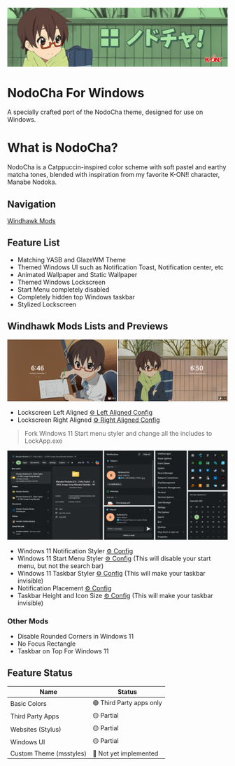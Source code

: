 ![Banner](./Images/Banner.png)
# NodoCha For Windows
A specially crafted port of the NodoCha theme, designed for use on Windows.

# What is NodoCha?
NodoCha is a Catppuccin-inspired color scheme with soft pastel and earthy matcha tones, blended with inspiration from my favorite K-ON!! character, Manabe Nodoka.

## Navigation
[Windhawk Mods](#windhawk-mods-lists-and-previews)

## Feature List
- Matching YASB and GlazeWM Theme
- Themed Windows UI such as Notification Toast, Notification center, etc
- Animated Wallpaper and Static Wallpaper
- Themed Windows Lockscreen
- Start Menu completely disabled
- Completely hidden top Windows taskbar
- Stylized Lockscreen

## Windhawk Mods Lists and Previews
![Lockscreen](./Mod%20Previews/Lockscreens.png)
- Lockscreen Left Aligned [⚙️ Left Aligned Config](./Mods/Lockscreen-left.txt)
- Lockscreen Right Aligned [⚙️ Right Aligned Config](./Mods/Lockscreen-right.txt)
> Fork Windows 11 Start menu styler and change all the includes to LockApp.exe

![Windhawk mods](./Mod%20Previews/mods-banner.png)
- Windows 11 Notification Styler [⚙️ Config](./Mods/notification.txt)
- Windows 11 Start Menu Styler [⚙️ Config](./Mods/start.txt) (This will disable your start menu, but not the search bar)
- Windows 11 Taskbar Styler [⚙️ Config](./Mods/taskbar.txt) (This will make your taskbar invisible)
- Notification Placement [⚙️ Config](./Mods/placement.txt)
- Taskbar Height and Icon Size [⚙️ Config](./Mods/taskbariconsize.txt) (This will make your taskbar invisible)

### Other Mods
- Disable Rounded Corners in Windows 11
- No Focus Rectangle
- Taskbar on Top For Windows 11

## Feature Status
| Name                      | Status                        |
|---------------------------|-------------------------------|
| Basic Colors              |🟢 Third Party apps only       |
| Third Party Apps          |🟡 Partial                     |
| Websites (Stylus)         |🟡 Partial                     |
| Windows UI                |🟡 Partial                     |
| Custom Theme (msstyles)   |🔴 Not yet implemented         |